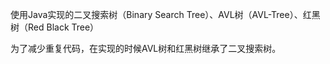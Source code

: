 使用Java实现的二叉搜索树（Binary Search Tree）、AVL树（AVL-Tree）、红黑树（Red Black Tree）

为了减少重复代码，在实现的时候AVL树和红黑树继承了二叉搜索树。